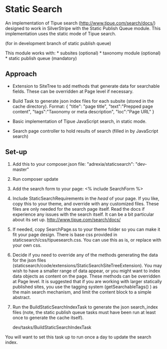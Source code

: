 # Static Search

An implementation of Tipue search (http://www.tipue.com/search/docs/) designed to work in SilverStripe with the Static Publish Queue module. This implementation uses the static mode of Tipue search.

(for in development branch of static publish queue)

This module works with:
	* subsites (optional)
	* taxonomy module (optional)
	* static publish queue (mandatory)

## Approach

* Extension to SiteTree to add methods that generate data for searchable fields. These can be overridden at Page level if necessary.

* Build Task to generate json index files for each subsite (stored in the cache directory). Format:
	{
		"title": "page title", 
		"text":"Prepped page content", 
		"tags":"Taxonomy or meta description", 
		"loc":"Page URL"
	}

* Basic implementation of Tipue JavaScript search, in static mode.

* Search page controller to hold results of search (filled in by JavaScript search)

## Set-up

1. Add this to your composer.json file: "adrexia/staticsearch": "dev-master"

2. Run composer update

3. Add the search form to your page: <% include SearchForm %>

4. Include StaticSearchRequirements in the _head_ of your page. If you like, copy this to your theme, and override with any customized files. These files are only needed for the search page itself. Read the docs if experience any issues with the search itself. It can be a bit particular about its set up. http://www.tipue.com/search/docs/

5. If needed, copy SearchPage.ss to your theme folder so you can make it fit your page design. There is base css provided in staticsearch/css/tipuesearch.css. You can use this as is, or replace with your own css.

6. Decide if you need to override any of the methods generating the data for the json files (staticsearch/code/extensions/StaticSearchSiteTreeExtension). You may wish to have a smaller range of data appear, or you might want to index data objects as content on the page. These methods can be overridden at Page level. It is suggested that if you are working with larger statically published sites, you use the tagging system (getSearchableTags() ) as the main search mechanism, and limit the content block to a simple abstract.

7. Run the BuildStaticSearchIndexTask to generate the json search_index files (note, the static publish queue tasks must have been run at least once to generate the cache itself).

    dev/tasks/BuildStaticSearchIndexTask

You will want to set this task up to run once a day to update the search index.
